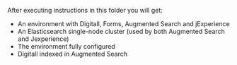 After executing instructions in this folder you will get:
* An environment with Digitall, Forms, Augmented Search and jExperience
* An Elasticsearch single-node cluster (used by both Augmented Search and Jexperience)
* The environment fully configured
* Digitall indexed in Augmented Search
